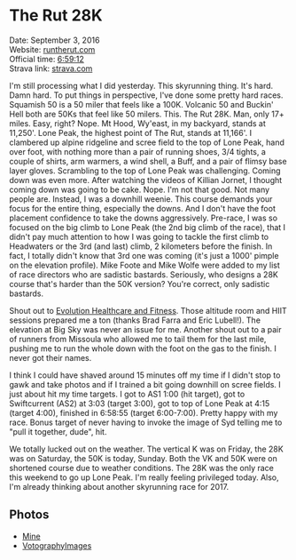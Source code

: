 # The Rut 28K

Date: September 3, 2016  
Website: [runtherut.com](http://runtherut.com/)  
Official time: [6:59:12](http://competitivetiming.com/results/165240O#M)  
Strava link: [strava.com](https://www.strava.com/activities/705598598)  

I'm still processing what I did yesterday. This skyrunning thing. It's hard.
Damn hard. To put things in perspective, I've done some pretty hard races.
Squamish 50 is a 50 miler that feels like a 100K. Volcanic 50 and Buckin' Hell
both are 50Ks that feel like 50 milers. This. The Rut 28K. Man, only 17+
miles. Easy, right? Nope. Mt Hood, Wy'east, in my backyard, stands at 11,250'.
Lone Peak, the highest point of The Rut, stands at 11,166'. I clambered up
alpine ridgeline and scree field to the top of Lone Peak, hand over foot, with
nothing more than a pair of running shoes, 3/4 tights, a couple of shirts, arm
warmers, a wind shell, a Buff, and a pair of flimsy base layer gloves.
Scrambling to the top of Lone Peak was challenging. Coming down was even more.
After watching the videos of Killian Jornet, I thought coming down was going
to be cake. Nope. I'm not that good. Not many people are. Instead, I was a
downhill weenie. This course demands your focus for the entire thing,
especially the downs. And I don't have the foot placement confidence to take
the downs aggressively. Pre-race, I was so focused on the big climb to Lone
Peak (the 2nd big climb of the race), that I didn't pay much attention to how
I was going to tackle the first climb to Headwaters or the 3rd (and last)
climb, 2 kilometers before the finish. In fact, I totally didn't know that 3rd
one was coming (it's just a 1000' pimple on the elevation profile). Mike Foote
and Mike Wolfe were added to my list of race directors who are sadistic
bastards. Seriously, who designs a 28K course that's harder than the 50K
version? You're correct, only sadistic bastards.

Shout out to [Evolution Healthcare and Fitness](http://www.evolutionhealthcareandfitness.com/).
Those altitude room and HIIT sessions prepared me a ton (thanks Brad Farra and
Eric Lubell!). The elevation at Big Sky was never an issue for me. Another
shout out to a pair of runners from Missoula who allowed me to tail them for
the last mile, pushing me to run the whole down with the foot on the gas to
the finish. I never got their names.

I think I could have shaved around 15 minutes off my time if I didn't stop to
gawk and take photos and if I trained a bit going downhill on scree fields. I
just about hit my time targets. I got to AS1 1:00 (hit target), got to
Swiftcurrent (AS2) at 3:03 (target 3:00), got to top of Lone Peak at 4:15
(target 4:00), finished in 6:58:55 (target 6:00-7:00). Pretty happy with my
race. Bonus target of never having to invoke the image of Syd telling me to
"pull it together, dude", hit.

We totally lucked out on the weather. The vertical K was on Friday, the 28K
was on Saturday, the 50K is today, Sunday. Both the VK and 50K were on
shortened course due to weather conditions. The 28K was the only race this
weekend to go up Lone Peak. I'm really feeling privileged today. Also, I'm
already thinking about another skyrunning race for 2017.


## Photos

* [Mine](https://www.facebook.com/media/set/?set=a.10154681308466454.1073741839.724341453&type=1&l=4e9e938a80)
* [VotographyImages](https://www.facebook.com/photo.php?fbid=10154658987851454&set=a.76162696453.100694.724341453&type=1&theater)
